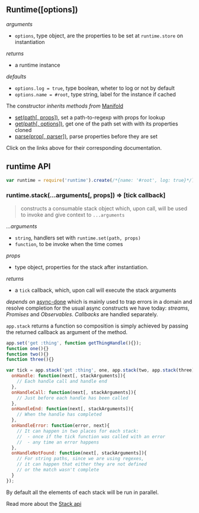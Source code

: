 ## Runtime([options])

_arguments_
  - `options`, type object, are the properties to be set at `runtime.store` on instantiation

_returns_
 - a runtime instance

_defaults_
 - `options.log = true`, type boolean, wheter to log or not by default
 - `options.name = #root`, type string, label for the instance if cached


The constructor _inherits methods from_ [Manifold][x-manifold]
- [set(path[, props])][x-manifold-set], set a path-to-regexp with props for lookup
- [get(path[, options])][x-manifold-get], get one of the path set with with its properties cloned
- [parse(prop[, parser])][x-manifold-parse], parse properties before they are set

Click on the links above for their corresponding documentation.

## runtime API

```js
var runtime = require('runtime').create(/*{name: '#root', log: true}*/);
```

### runtime.stack(...arguments[, props]) => [tick callback]
> constructs a consumable stack object which, upon call, will be used to
invoke and give context to `...arguments`

_...arguments_
- `string`, handlers set with `runtime.set(path, props)`
- `function`, to be invoke when the time comes

_props_
- type object, properties for the stack after instantiation.

_returns_
- a `tick` callback, which, upon call will execute the stack arguments

_depends on_ [async-done](http://github.com/phated/async-done) which is mainly used to trap errors in a domain and resolve completion for the usual async constructs we have today: _streams_, _Promises_ and _Observables_. _Callbacks_ are handled separately.

`app.stack` returns a function so composition is simply achieved by passing the returned callback as argument of the method.

```js
app.set('get :thing', function getThingHandle(){});
function one(){}
function two(){}
function three(){}

var tick = app.stack('get :thing', one, app.stack(two, app.stack(three)), {
  onHandle: function(next[, stackArguments]){
    // Each handle call and handle end
  },
  onHandleCall: function(next[, stackArguments]){
    // Just before each handle has been called
  },
  onHandleEnd: function(next[, stackArguments]){
    // When the handle has completed
  },
  onHandleError: function(error, next){
    // It can happen in two places for each stack:
    //  - once if the tick function was called with an error
    //  - any time an error happens
  },
  onHandleNotFound: function(next[, stackArguments]){
    // For string paths, since we are using regexes,
    // it can happen that either they are not defined
    // or the match wasn't complete
  }
});
```

By default all the elements of each stack will be run in parallel.

Read more about the [Stack api](#stak-api)

[x-manifold]: http://github.com/stringparser/manifold
[x-manifold-set]: [x-manifold]#manifoldsetpath-props
[x-manifold-get]: [x-manifold]#manifoldgetpath-options-mod
[x-manifold-parse]: [x-manifold]#manifoldparseprop-parser
